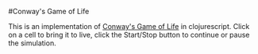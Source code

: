 #Conway's Game of Life

This is an implementation of [Conway's Game of Life](https://en.wikipedia.org/wiki/Conway's_Game_of_Life) in clojurescript. Click on a cell to bring it to live, click the Start/Stop button to continue or pause the simulation. 
